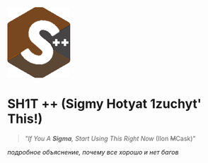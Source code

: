 <picture>
 <source media="(prefers-color-scheme: dark)" srcset="sh1t++.png">
 <source media="(prefers-color-scheme: light)" srcset="sh1t++.png">
 <img alt="sh1t++" src="sh1t++.png">
</picture>

# **SH1T ++ (Sigmy Hotyat 1zuchyt' This!)**
> *"If You A **Sigma**, Start Using This Right Now* (Ilon ~~M~~Cask)"

*подробное объяснение, почему все хорошо и нет багов*
